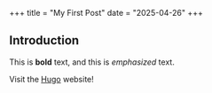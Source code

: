 +++
title = "My First Post"
date = "2025-04-26"
+++

## Introduction

This is **bold** text, and this is *emphasized* text.

Visit the [Hugo](https://gohugo.io) website!

